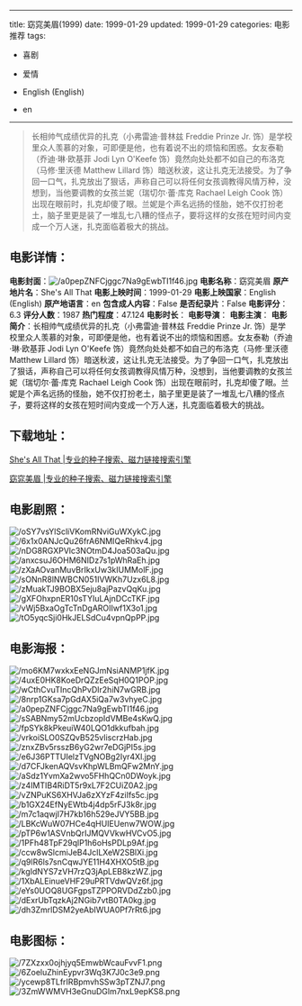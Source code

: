 
---
title: 窈窕美眉(1999)
date: 1999-01-29
updated: 1999-01-29
categories: 电影推荐
tags:
- 喜剧
- 爱情

- English (English)
- en
---


> 长相帅气成绩优异的扎克（小弗雷迪·普林兹 Freddie Prinze Jr. 饰）是学校里众人羡慕的对象，可即便是他，也有着说不出的烦恼和困惑。女友泰勒（乔迪·琳·欧基菲 Jodi Lyn O'Keefe 饰）竟然向处处都不如自己的布洛克（马修·里沃德 Matthew Lillard 饰）暗送秋波，这让扎克无法接受。为了争回一口气，扎克放出了狠话，声称自己可以将任何女孩调教得风情万种，没想到，当他要调教的女孩兰妮（瑞切尔·蕾·库克 Rachael Leigh Cook 饰）出现在眼前时，扎克却傻了眼。兰妮是个声名远扬的怪胎，她不仅打扮老土，脑子里更是装了一堆乱七八糟的怪点子，要将这样的女孩在短时间内变成一个万人迷，扎克面临着极大的挑战。

## **电影详情**：

**电影封面**：<img src="https://image.tmdb.org/t/p/w200/a0pepZNFCjggc7Na9gEwbTI1f46.jpg" alt="/a0pepZNFCjggc7Na9gEwbTI1f46.jpg" title="/a0pepZNFCjggc7Na9gEwbTI1f46.jpg">
**电影名称**：窈窕美眉
**原产地片名**：She's All That
**电影上映时间**：1999-01-29
**电影上映国家**：English (English)
**原产地语言**：en
**包含成人内容**：False
**是否纪录片**：False
**电影评分**：6.3
**评分人数**：1987
**热门程度**：47.124
**电影时长**：
**电影导演**：
**电影主演**：
**电影简介**：长相帅气成绩优异的扎克（小弗雷迪·普林兹 Freddie Prinze Jr. 饰）是学校里众人羡慕的对象，可即便是他，也有着说不出的烦恼和困惑。女友泰勒（乔迪·琳·欧基菲 Jodi Lyn O'Keefe 饰）竟然向处处都不如自己的布洛克（马修·里沃德 Matthew Lillard 饰）暗送秋波，这让扎克无法接受。为了争回一口气，扎克放出了狠话，声称自己可以将任何女孩调教得风情万种，没想到，当他要调教的女孩兰妮（瑞切尔·蕾·库克 Rachael Leigh Cook 饰）出现在眼前时，扎克却傻了眼。兰妮是个声名远扬的怪胎，她不仅打扮老土，脑子里更是装了一堆乱七八糟的怪点子，要将这样的女孩在短时间内变成一个万人迷，扎克面临着极大的挑战。

## **下载地址**：
[She's All That |专业的种子搜索、磁力链接搜索引擎](https://movie.amd794.com:2083/?search=She%27s%20All%20That&ordering=&mode=match_phrase&page_size=10&page=1)

[窈窕美眉 |专业的种子搜索、磁力链接搜索引擎](https://movie.amd794.com:2083/?search=%E7%AA%88%E7%AA%95%E7%BE%8E%E7%9C%89&ordering=&mode=match_phrase&page_size=10&page=1)
 

## **电影剧照**：
<img src="https://image.tmdb.org/t/p/original/oSY7vsYlScliVKomRNviGuWXykC.jpg" alt="/oSY7vsYlScliVKomRNviGuWXykC.jpg" title="/oSY7vsYlScliVKomRNviGuWXykC.jpg"><img src="https://image.tmdb.org/t/p/original/6x1x0ANJcQu26frA6NMIQeRhkv4.jpg" alt="/6x1x0ANJcQu26frA6NMIQeRhkv4.jpg" title="/6x1x0ANJcQu26frA6NMIQeRhkv4.jpg"><img src="https://image.tmdb.org/t/p/original/nDG8RGXPVlc3NOtmD4Joa503aQu.jpg" alt="/nDG8RGXPVlc3NOtmD4Joa503aQu.jpg" title="/nDG8RGXPVlc3NOtmD4Joa503aQu.jpg"><img src="https://image.tmdb.org/t/p/original/anxcsuJ6OHM6NIDz7s1pWhRaEh.jpg" alt="/anxcsuJ6OHM6NIDz7s1pWhRaEh.jpg" title="/anxcsuJ6OHM6NIDz7s1pWhRaEh.jpg"><img src="https://image.tmdb.org/t/p/original/zXaAOvanMuvBrIkxUw3kIUMMolF.jpg" alt="/zXaAOvanMuvBrIkxUw3kIUMMolF.jpg" title="/zXaAOvanMuvBrIkxUw3kIUMMolF.jpg"><img src="https://image.tmdb.org/t/p/original/sONnR8lNWBCN051IVWKh7Uzx6L8.jpg" alt="/sONnR8lNWBCN051IVWKh7Uzx6L8.jpg" title="/sONnR8lNWBCN051IVWKh7Uzx6L8.jpg"><img src="https://image.tmdb.org/t/p/original/zMuakTJ9BOBX5eju8ajPazvQqKu.jpg" alt="/zMuakTJ9BOBX5eju8ajPazvQqKu.jpg" title="/zMuakTJ9BOBX5eju8ajPazvQqKu.jpg"><img src="https://image.tmdb.org/t/p/original/gXFOhxpnER10sTYIuLAjnDCcTKF.jpg" alt="/gXFOhxpnER10sTYIuLAjnDCcTKF.jpg" title="/gXFOhxpnER10sTYIuLAjnDCcTKF.jpg"><img src="https://image.tmdb.org/t/p/original/vWj5BxaOgTcTnDgAROIIwf1X3o1.jpg" alt="/vWj5BxaOgTcTnDgAROIIwf1X3o1.jpg" title="/vWj5BxaOgTcTnDgAROIIwf1X3o1.jpg"><img src="https://image.tmdb.org/t/p/original/tO5yqcSji0HkJELSdCu4vpnQpPP.jpg" alt="/tO5yqcSji0HkJELSdCu4vpnQpPP.jpg" title="/tO5yqcSji0HkJELSdCu4vpnQpPP.jpg">

## **电影海报**：
<img src="https://image.tmdb.org/t/p/original/mo6KM7wxkxEeNGJmNsiANMP1jfK.jpg" alt="/mo6KM7wxkxEeNGJmNsiANMP1jfK.jpg" title="/mo6KM7wxkxEeNGJmNsiANMP1jfK.jpg"><img src="https://image.tmdb.org/t/p/original/4uxE0HK8KoeDrQZzEeSqH0Q1POP.jpg" alt="/4uxE0HK8KoeDrQZzEeSqH0Q1POP.jpg" title="/4uxE0HK8KoeDrQZzEeSqH0Q1POP.jpg"><img src="https://image.tmdb.org/t/p/original/wCthCvuTIncQhPvDIr2hiN7wGRB.jpg" alt="/wCthCvuTIncQhPvDIr2hiN7wGRB.jpg" title="/wCthCvuTIncQhPvDIr2hiN7wGRB.jpg"><img src="https://image.tmdb.org/t/p/original/8nrp1GKsa7pGdAX5iQa7w3vhyeC.jpg" alt="/8nrp1GKsa7pGdAX5iQa7w3vhyeC.jpg" title="/8nrp1GKsa7pGdAX5iQa7w3vhyeC.jpg"><img src="https://image.tmdb.org/t/p/original/a0pepZNFCjggc7Na9gEwbTI1f46.jpg" alt="/a0pepZNFCjggc7Na9gEwbTI1f46.jpg" title="/a0pepZNFCjggc7Na9gEwbTI1f46.jpg"><img src="https://image.tmdb.org/t/p/original/sSABNmy52mUcbzopIdVMBe4sKwQ.jpg" alt="/sSABNmy52mUcbzopIdVMBe4sKwQ.jpg" title="/sSABNmy52mUcbzopIdVMBe4sKwQ.jpg"><img src="https://image.tmdb.org/t/p/original/fpSYk8kPkeuiW40LQO1dkkufbah.jpg" alt="/fpSYk8kPkeuiW40LQO1dkkufbah.jpg" title="/fpSYk8kPkeuiW40LQO1dkkufbah.jpg"><img src="https://image.tmdb.org/t/p/original/vrkoiSLO0SZQvB525vliscrzHab.jpg" alt="/vrkoiSLO0SZQvB525vliscrzHab.jpg" title="/vrkoiSLO0SZQvB525vliscrzHab.jpg"><img src="https://image.tmdb.org/t/p/original/znxZBv5rsszB6yG2wr7eDGjPI5s.jpg" alt="/znxZBv5rsszB6yG2wr7eDGjPI5s.jpg" title="/znxZBv5rsszB6yG2wr7eDGjPI5s.jpg"><img src="https://image.tmdb.org/t/p/original/e6J36PTTUIelzTVgNOBg2Iyr4Xl.jpg" alt="/e6J36PTTUIelzTVgNOBg2Iyr4Xl.jpg" title="/e6J36PTTUIelzTVgNOBg2Iyr4Xl.jpg"><img src="https://image.tmdb.org/t/p/original/d7CFJkenAQVsvKhpWLBmQFw2MnY.jpg" alt="/d7CFJkenAQVsvKhpWLBmQFw2MnY.jpg" title="/d7CFJkenAQVsvKhpWLBmQFw2MnY.jpg"><img src="https://image.tmdb.org/t/p/original/aSdz1YvmXa2wvo5FHhQCn0DWoyk.jpg" alt="/aSdz1YvmXa2wvo5FHhQCn0DWoyk.jpg" title="/aSdz1YvmXa2wvo5FHhQCn0DWoyk.jpg"><img src="https://image.tmdb.org/t/p/original/z4IMTIB4RiDT5r9xL7F2CUiZ0A2.jpg" alt="/z4IMTIB4RiDT5r9xL7F2CUiZ0A2.jpg" title="/z4IMTIB4RiDT5r9xL7F2CUiZ0A2.jpg"><img src="https://image.tmdb.org/t/p/original/vZNPuKS6XHVJa6zXYzF4ziIfs5c.jpg" alt="/vZNPuKS6XHVJa6zXYzF4ziIfs5c.jpg" title="/vZNPuKS6XHVJa6zXYzF4ziIfs5c.jpg"><img src="https://image.tmdb.org/t/p/original/b1GX24EfNyEWtb4j4dp5rFJ3k8r.jpg" alt="/b1GX24EfNyEWtb4j4dp5rFJ3k8r.jpg" title="/b1GX24EfNyEWtb4j4dp5rFJ3k8r.jpg"><img src="https://image.tmdb.org/t/p/original/m7c1aqwjI7H7kb16h529eJVY5BB.jpg" alt="/m7c1aqwjI7H7kb16h529eJVY5BB.jpg" title="/m7c1aqwjI7H7kb16h529eJVY5BB.jpg"><img src="https://image.tmdb.org/t/p/original/LBKcWuW07HCe4qHUIEUenw7WOW.jpg" alt="/LBKcWuW07HCe4qHUIEUenw7WOW.jpg" title="/LBKcWuW07HCe4qHUIEUenw7WOW.jpg"><img src="https://image.tmdb.org/t/p/original/pTP6w1ASVnbQrIJMQVVkwHVCvO5.jpg" alt="/pTP6w1ASVnbQrIJMQVVkwHVCvO5.jpg" title="/pTP6w1ASVnbQrIJMQVVkwHVCvO5.jpg"><img src="https://image.tmdb.org/t/p/original/1PFh48TpF29qlP1h6oHsPDLp9Af.jpg" alt="/1PFh48TpF29qlP1h6oHsPDLp9Af.jpg" title="/1PFh48TpF29qlP1h6oHsPDLp9Af.jpg"><img src="https://image.tmdb.org/t/p/original/ccw8wSlcmiJeB4JclLXeW2SBlXi.jpg" alt="/ccw8wSlcmiJeB4JclLXeW2SBlXi.jpg" title="/ccw8wSlcmiJeB4JclLXeW2SBlXi.jpg"><img src="https://image.tmdb.org/t/p/original/q9lR6ls7snCqwJYE11H4XHXO5tB.jpg" alt="/q9lR6ls7snCqwJYE11H4XHXO5tB.jpg" title="/q9lR6ls7snCqwJYE11H4XHXO5tB.jpg"><img src="https://image.tmdb.org/t/p/original/kgIdNYS7zVH7rzQ3jApLEB8kzWZ.jpg" alt="/kgIdNYS7zVH7rzQ3jApLEB8kzWZ.jpg" title="/kgIdNYS7zVH7rzQ3jApLEB8kzWZ.jpg"><img src="https://image.tmdb.org/t/p/original/1XbALEinueVHF29uPRTVdwQVz6f.jpg" alt="/1XbALEinueVHF29uPRTVdwQVz6f.jpg" title="/1XbALEinueVHF29uPRTVdwQVz6f.jpg"><img src="https://image.tmdb.org/t/p/original/eYs0UOQ8UGFgpsTZPPORVDdZzb0.jpg" alt="/eYs0UOQ8UGFgpsTZPPORVDdZzb0.jpg" title="/eYs0UOQ8UGFgpsTZPPORVDdZzb0.jpg"><img src="https://image.tmdb.org/t/p/original/dExrUbTqzkAj2NGib7vtB0TA0kg.jpg" alt="/dExrUbTqzkAj2NGib7vtB0TA0kg.jpg" title="/dExrUbTqzkAj2NGib7vtB0TA0kg.jpg"><img src="https://image.tmdb.org/t/p/original/dh3ZmrlDSM2yeAbIWUA0Pf7rRt6.jpg" alt="/dh3ZmrlDSM2yeAbIWUA0Pf7rRt6.jpg" title="/dh3ZmrlDSM2yeAbIWUA0Pf7rRt6.jpg">

## **电影图标**：
<img src="https://image.tmdb.org/t/p/original/7ZXzxx0ojhjyq5EmwbWcauFvvF1.png" alt="/7ZXzxx0ojhjyq5EmwbWcauFvvF1.png" title="/7ZXzxx0ojhjyq5EmwbWcauFvvF1.png"><img src="https://image.tmdb.org/t/p/original/6ZoeluZhinEypvr3Wq3K7J0c3e9.png" alt="/6ZoeluZhinEypvr3Wq3K7J0c3e9.png" title="/6ZoeluZhinEypvr3Wq3K7J0c3e9.png"><img src="https://image.tmdb.org/t/p/original/ycewp8TLfrIRBpmvhSSw3pTZNJ7.png" alt="/ycewp8TLfrIRBpmvhSSw3pTZNJ7.png" title="/ycewp8TLfrIRBpmvhSSw3pTZNJ7.png"><img src="https://image.tmdb.org/t/p/original/3ZmWWMVH3eGnuDGlm7nxL9epKS8.png" alt="/3ZmWWMVH3eGnuDGlm7nxL9epKS8.png" title="/3ZmWWMVH3eGnuDGlm7nxL9epKS8.png">

